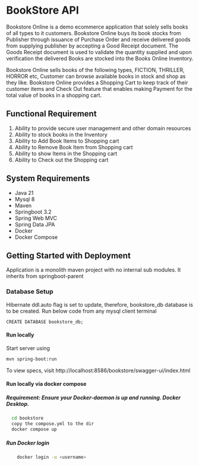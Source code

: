 # BookStore API 
Bookstore Online is a demo ecommerce application that solely sells books of all types to it customers. Bookstore Online
buys its book stocks from Publisher through issuance of Purchase Order and receive delivered goods from supplying publisher
by accepting a Good Receipt document. The Goods Receipt document is used to validate the quantity supplied and upon verification
the delivered Books are stocked into the Books Online Inventory.

Bookstore Online sells books of the following types, FICTION, THRILLER, HORROR etc, Customer can browse available books in
stock and shop as they like. Bookstore Online provides a Shopping Cart to keep track of their customer items and Check Out feature
that enables making Payment for the total value of books in a shopping cart.

## Functional Requirement
1. Ability to provide secure user management and other domain resources
2. Ability to stock books in the Inventory
3. Ability to Add Book Items to Shopping cart
4. Ability to Remove Book Item from Shopping cart
5. Ability to show Items in the Shopping cart
6. Ability to Check out the Shopping cart

## System Requirements
* Java 21
* Mysql 8
* Maven
* Springboot 3.2
* Spring Web MVC
* Spring Data JPA
* Docker
* Docker Compose

## Getting Started with Deployment
Application is a monolith maven project with no internal sub modules. It inherits from springboot-parent 

### Database Setup
Hibernate ddl.auto flag is set to update, therefore, bookstore_db database is to be created. Run below code
from any mysql client terminal
```properties
CREATE DATABASE bookstore_db;
```

#### Run locally
Start server using
```bash
mvn spring-boot:run
```

To view specs, visit http://localhost:8586/bookstore/swagger-ui/index.html

#### Run locally via docker compose
##### Requirement: Ensure your Docker-daemon is up and running. Docker Desktop.
```bash
  cd bookstore
  copy the compose.yml to the dir
  docker compose up
```

##### Run Docker login
```bash
    docker login -u <username>
```


